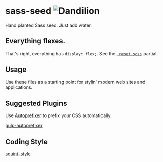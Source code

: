 # sass-seed ![Dandilion](http://rywar.com/dandilion.svg)

Hand planted Sass seed. Just add water.



## Everything flexes.

That's right, everything has `display: flex;`. See the [`_reset.scss`](https://github.com/RyanWarner/sass-seed/blob/master/partials/_reset.scss) partial.



## Usage

Use these files as a starting point for stylin' modern web sites and applications.



## Suggested Plugins

Use [Autoprefixer](https://github.com/ai/autoprefixer) to prefix your CSS automatically.

[gulp-autoprefixer](https://www.npmjs.org/package/gulp-autoprefixer)



## Coding Style

[squint-style](https://github.com/RyanWarner/squint-style)